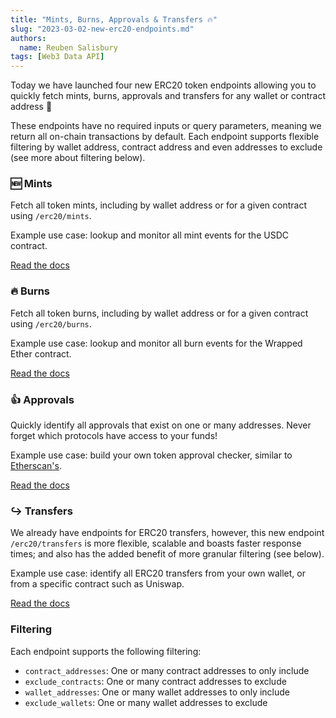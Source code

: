 ```yaml
---
title: "Mints, Burns, Approvals & Transfers 🔥"
slug: "2023-03-02-new-erc20-endpoints.md"
authors:
  name: Reuben Salisbury
tags: [Web3 Data API]
---
```


Today we have launched four new ERC20 token endpoints allowing you to quickly fetch mints, burns, approvals and transfers for any wallet or contract address 🚀

<!-- truncate -->

These endpoints have no required inputs or query parameters, meaning we return all on-chain transactions by default. Each endpoint supports flexible filtering by wallet address, contract address and even addresses to exclude (see more about filtering below).

<!--truncate-->

### 🆕 Mints

Fetch all token mints, including by wallet address or for a given contract using `/erc20/mints`.

Example use case: lookup and monitor all mint events for the USDC contract.

[Read the docs](/web3-data-api/evm/reference/get-erc20-mints)

### 🔥 Burns

Fetch all token burns, including by wallet address or for a given contract using `/erc20/burns`.

Example use case: lookup and monitor all burn events for the Wrapped Ether contract.

[Read the docs](/web3-data-api/evm/reference/get-erc20-burns)

### 👍 Approvals

Quickly identify all approvals that exist on one or many addresses. Never forget which protocols have access to your funds!

Example use case: build your own token approval checker, similar to [Etherscan's](https://etherscan.io/tokenapprovalchecker).

[Read the docs](/web3-data-api/evm/reference/get-erc20-approvals)

### ↪️ Transfers

We already have endpoints for ERC20 transfers, however, this new endpoint `/erc20/transfers` is more flexible, scalable and boasts faster response times; and also has the added benefit of more granular filtering (see below).

Example use case: identify all ERC20 transfers from your own wallet, or from a specific contract such as Uniswap.

[Read the docs](/web3-data-api/evm/reference/get-erc20-transfers)

### Filtering

Each endpoint supports the following filtering:

- `contract_addresses`: One or many contract addresses to only include
- `exclude_contracts`: One or many contract addresses to exclude
- `wallet_addresses`: One or many wallet addresses to only include
- `exclude_wallets`: One or many wallet addresses to exclude
